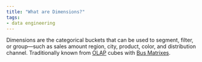 ```yaml
---
title: "What are Dimensions?"
tags:
- data engineering
---
```


Dimensions are the categorical buckets that can be used to segment, filter, or group—such as sales amount region, city, product, color, and distribution channel. Traditionally known from [OLAP](term/olap%20(online%20analytical%20processing).md) cubes with [Bus Matrixes](term/bus%20matrix.md).
